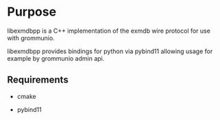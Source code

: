 # Purpose

libexmdbpp is a C++ implementation of the exmdb wire protocol for use with grommunio. 

libexmdbpp provides bindings for python via pybind11 allowing usage for example by grommunio admin api.

## Requirements

* cmake

* pybind11

